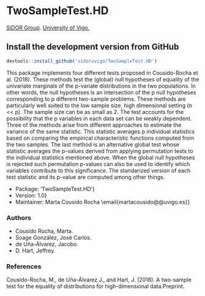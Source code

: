 # TwoSampleTest.HD

[SiDOR Group](http://sidor.uvigo.es/en/). [University of Vigo.](http://uvigo.gal/)

## Install the development version from GitHub
```r
devtools::install_github('sidoruvigo/TwoSampleTest.HD')
```


This package implements four different tests proposed in Cousido-Rocha et al. (2018). These methods test the (global) null hypotheses of equality of the univariate marginals of the p-variate distributions in the two populations. In other words, the null hypotheses is an intersection of the p null hypotheses corresponding to p different two-sample problems. These methods are particularly well suited to the low sample size, high dimensional setting (n << p). The sample size can be as small as 2. The test accounts for the possibility that the p variables in each data set can be weakly dependent. Three of the methods arise from different approaches to estimate the variance of the same statistic. This statistic averages p individual statistics based on comparing the empirical characteristic functions computed from the two samples. The last method is an alternative global test whose statistic averages the p-values derived from applying permutation tests to the individual statistics mentioned above. When the global null hypotheses is rejected such permutation p-values can also be used to identify which variables contribute to this significance. The standarized version of each test statistic and its p-value are computed among other things.



+ Package: ‘TwoSampleTest.HD’}
+ Version: 1.0}
+ Maintainer: Marta Cousido Rocha \email{martacousido@@uvigo.es}}



### Authors
+ Cousido Rocha, Marta.
+ Soage González, José Carlos.
+ de Uña-Álvarez, Jacobo.
+ D. Hart, Jeffrey.

### References
Cousido-Rocha, M., de Uña-Álvarez J., and Hart, J. (2018). A two-sample test for the equality of distributions for high-dimensional data.Preprint.
